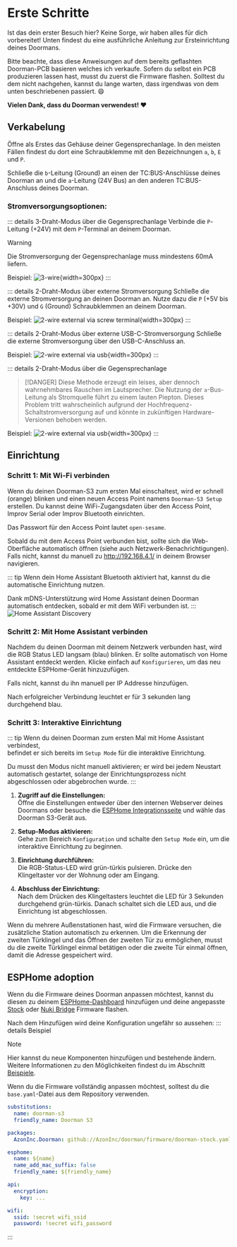 # Erste Schritte

Ist das dein erster Besuch hier? Keine Sorge, wir haben alles für dich vorbereitet!
Unten findest du eine ausführliche Anleitung zur Ersteinrichtung deines Doormans.

Bitte beachte, dass diese Anweisungen auf dem bereits geflashten Doorman-PCB basieren welches ich verkaufe.
Sofern du selbst ein PCB produzieren lassen hast, musst du zuerst die Firmware flashen. Solltest du dem nicht nachgehen, kannst du lange warten, dass irgendwas von dem unten beschriebenen passiert. 😄

**Vielen Dank, dass du Doorman verwendest! ❤️**

## Verkabelung
Öffne als Erstes das Gehäuse deiner Gegensprechanlage. In den meisten Fällen findest du dort eine Schraubklemme mit den Bezeichnungen `a`, `b`, `E` und `P`.

Schließe die `b`-Leitung (Ground) an einen der TC:BUS-Anschlüsse deines Doorman an und die `a`-Leitung (24V Bus) an den anderen TC:BUS-Anschluss deines Doorman.

### Stromversorgungsoptionen:
::: details 3-Draht-Modus über die Gegensprechanlage <Badge type="tip" text="Empfohlen" />
Verbinde die `P`-Leitung (+24V) mit dem `P`-Terminal an deinem Doorman.

> [!WARNING]
> Die Stromversorgung der Gegensprechanlage muss mindestens 60mA liefern.

Beispiel:
![3-wire](./images/3wire.png){width=300px}
:::

::: details 2-Draht-Modus über externe Stromversorgung
Schließe die externe Stromversorgung an deinen Doorman an. Nutze dazu die `P` (+5V bis +30V) und `G` (Ground) Schraubklemmen an deinem Doorman.

Beispiel:
![2-wire external via screw terminal](./images/2wire_power_screwterminal.png){width=300px}
:::

::: details 2-Draht-Modus über externe USB-C-Stromversorgung
Schließe die externe Stromversorgung über den USB-C-Anschluss an.

Beispiel:
![2-wire external via usb](./images/2wire_power_usb_c.png){width=300px}
:::

::: details 2-Draht-Modus über die Gegensprechanlage <Badge type="danger" text="Hardware Revision 1.5 und neuer" />
> [!DANGER] Diese Methode erzeugt ein leises, aber dennoch wahrnehmbares Rauschen im Lautsprecher.
> Die Nutzung der `a`-Bus-Leitung als Stromquelle führt zu einem lauten Piepton. Dieses Problem tritt wahrscheinlich aufgrund der Hochfrequenz-Schaltstromversorgung auf und könnte in zukünftigen Hardware-Versionen behoben werden.

Beispiel:
![2-wire external via usb](./images/2wire_power_a_terminal.png){width=300px}
:::


## Einrichtung

### Schritt 1: Mit Wi-Fi verbinden
Wenn du deinen Doorman-S3 zum ersten Mal einschaltest, wird er schnell (orange) blinken und einen neuen Access Point namens `Doorman-S3 Setup` erstellen. Du kannst deine WiFi-Zugangsdaten über den Access Point, Improv Serial oder Improv Bluetooth einrichten.

Das Passwort für den Access Point lautet `open-sesame`.

Sobald du mit dem Access Point verbunden bist, sollte sich die Web-Oberfläche automatisch öffnen (siehe auch Netzwerk-Benachrichtigungen).\
Falls nicht, kannst du manuell zu http://192.168.4.1/ in deinem Browser navigieren.

::: tip
Wenn dein Home Assistant Bluetooth aktiviert hat, kannst du die automatische Einrichtung nutzen.

Dank mDNS-Unterstützung wird Home Assistant deinen Doorman automatisch entdecken, sobald er mit dem WiFi verbunden ist.
:::
![Home Assistant Discovery](./images/discovery.png)

### Schritt 2: Mit Home Assistant verbinden
Nachdem du deinen Doorman mit deinem Netzwerk verbunden hast, wird die RGB Status LED langsam (blau) blinken. Er sollte automatisch von Home Assistant entdeckt werden. Klicke einfach auf `Konfigurieren`, um das neu entdeckte ESPHome-Gerät hinzuzufügen.

Falls nicht, kannst du ihn manuell per IP Addresse hinzufügen.

Nach erfolgreicher Verbindung leuchtet er für 3 sekunden lang durchgehend blau.

### Schritt 3: Interaktive Einrichtung
::: tip
Wenn du deinen Doorman zum ersten Mal mit Home Assistant verbindest,\
befindet er sich bereits im `Setup Mode` für die interaktive Einrichtung.

Du musst den Modus nicht manuell aktivieren; er wird bei jedem Neustart automatisch gestartet, solange der Einrichtungsprozess nicht abgeschlossen oder abgebrochen wurde.
:::

1. **Zugriff auf die Einstellungen:**\
   Öffne die Einstellungen entweder über den internen Webserver deines Doormans oder besuche die [ESPHome Integrationsseite](https://my.home-assistant.io/redirect/integration/?domain=esphome) und wähle das Doorman S3-Gerät aus.

2. **Setup-Modus aktivieren:**\
   Gehe zum Bereich `Konfiguration` und schalte den `Setup Mode` ein, um die interaktive Einrichtung zu beginnen.

3. **Einrichtung durchführen:**\
   Die RGB-Status-LED wird grün-türkis pulsieren. Drücke den Klingeltaster vor der Wohnung oder am Eingang.

4. **Abschluss der Einrichtung:**\
   Nach dem Drücken des Klingeltasters leuchtet die LED für 3 Sekunden durchgehend grün-türkis. Danach schaltet sich die LED aus, und die Einrichtung ist abgeschlossen.

Wenn du mehrere Außenstationen hast, wird die Firmware versuchen, die zusätzliche Station automatisch zu erkennen.
Um die Erkennung der zweiten Türklingel und das Öffnen der zweiten Tür zu ermöglichen, musst du die zweite Türklingel einmal betätigen oder die zweite Tür einmal öffnen, damit die Adresse gespeichert wird.

## ESPHome adoption
Wenn du die Firmware deines Doorman anpassen möchtest, kannst du diesen zu deinem [ESPHome-Dashboard](https://my.home-assistant.io/redirect/supervisor_ingress/?addon=5c53de3b_esphome) hinzufügen und deine angepasste [Stock](firmware/stock-firmware.md) oder [Nuki Bridge](firmware/nuki-bridge-firmware.md) Firmware flashen.

Nach dem Hinzufügen wird deine Konfiguration ungefähr so aussehen:
::: details Beispiel
> [!NOTE]
> Hier kannst du neue Komponenten hinzufügen und bestehende ändern. Weitere Informationen zu den Möglichkeiten findest du im Abschnitt [Beispiele](firmware/stock-firmware#beispiele).
>
> Wenn du die Firmware vollständig anpassen möchtest, solltest du die `base.yaml`-Datei aus dem Repository verwenden.

```yaml
substitutions:
  name: doorman-s3
  friendly_name: Doorman S3

packages:
  AzonInc.Doorman: github://AzonInc/doorman/firmware/doorman-stock.yaml@master

esphome:
  name: ${name}
  name_add_mac_suffix: false
  friendly_name: ${friendly_name}

api:
  encryption:
    key: ...

wifi:
  ssid: !secret wifi_ssid
  password: !secret wifi_password
```
:::